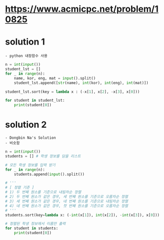 # https://www.acmicpc.net/problem/10825

# solution 1
    - python 내장함수 사용
```python
n = int(input())
student_lst = []
for _ in range(n):
    name, kor, eng, mat = input().split()
    student_lst.append([str(name), int(kor), int(eng), int(mat)])

student_lst.sort(key = lambda x : (-x[1], x[2], -x[3], x[0]))

for student in student_lst:
    print(student[0])
```

# solution 2 
    - Dongbin Na's Solution
    - 비슷함
```python
n = int(input())
students = [] # 학생 정보를 담을 리스트

# 모든 학생 정보를 입력 받기
for _ in range(n):
    students.append(input().split())

# '''
# [ 정렬 기준 ]
# 1) 두 번째 원소를 기준으로 내림차순 정렬
# 2) 두 번째 원소가 같은 경우, 세 번째 원소를 기준으로 오름차순 정렬
# 3) 세 번째 원소가 같은 경우, 네 번째 원소를 기준으로 내림차순 정렬
# 4) 네 번째 원소가 같은 경우, 첫 번째 원소를 기준으로 오름차순 정렬
# '''
students.sort(key=lambda x: (-int(x[1]), int(x[2]), -int(x[3]), x[0]))

# 정렬된 학생 정보에서 이름만 출력
for student in students:
    print(student[0])
```
